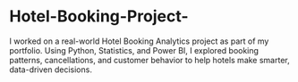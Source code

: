# Hotel-Booking-Project-
I worked on a real-world Hotel Booking Analytics project as part of my portfolio. Using Python, Statistics, and Power BI, I explored booking patterns, cancellations, and customer behavior to help hotels make smarter, data-driven decisions.
